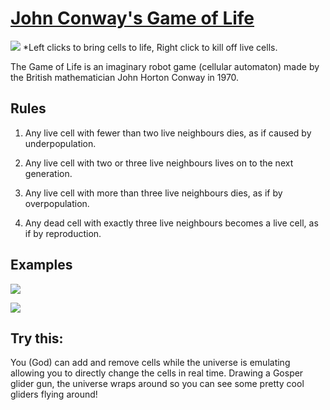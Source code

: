 # [John Conway's Game of Life](https://en.wikipedia.org/wiki/Conway%27s_Game_of_Life "Wiki Article")

![](https://i.gyazo.com/0b468f84300495031ecb9693b35ee6cb.png)
*Left clicks to bring cells to life, Right click to kill off live cells.

The Game of Life is an imaginary robot game (cellular automaton) made by the British mathematician John Horton Conway in 1970.

## Rules
1) Any live cell with fewer than two live neighbours dies, as if caused by underpopulation.

2) Any live cell with two or three live neighbours lives on to the next generation.

3) Any live cell with more than three live neighbours dies, as if by overpopulation.

4) Any dead cell with exactly three live neighbours becomes a live cell, as if by reproduction.

## Examples

![](https://upload.wikimedia.org/wikipedia/commons/e/e5/Gospers_glider_gun.gif)

![](https://upload.wikimedia.org/wikipedia/commons/e/ec/Conways_game_of_life_breeder.png)

## Try this:
You (God) can add and remove cells while the universe is emulating allowing you to directly change the cells in real time.
Drawing a Gosper glider gun, the universe wraps around so you can see some pretty cool gliders flying around!

